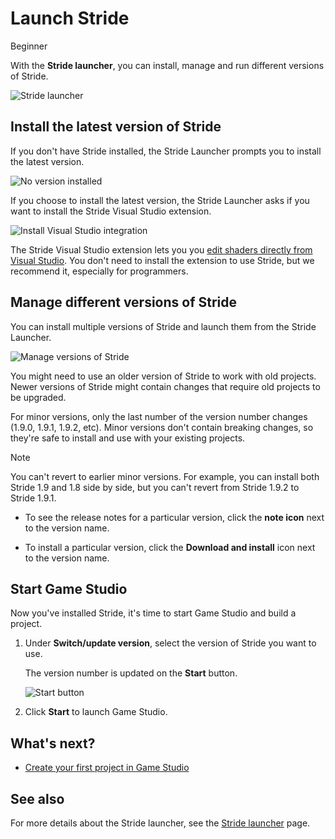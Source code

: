 # Launch Stride

<span class="badge text-bg-primary">Beginner</span>

With the **Stride launcher**, you can install, manage and run different versions of Stride.

![Stride launcher](media/stride-launcher-interface.webp)

## Install the latest version of Stride

If you don't have Stride installed, the Stride Launcher prompts you to install the latest version.

![No version installed](media/stride-launcher-install-latest-version-prompt.webp)

If you choose to install the latest version, the Stride Launcher asks if you want to install the Stride Visual Studio extension. 

![Install Visual Studio integration](media/install-VS-plug-in-prompt.webp)

The Stride Visual Studio extension lets you you [edit shaders directly from Visual Studio](../graphics/effects-and-shaders/custom-shaders.md). You don't need to install the extension to use Stride, but we recommend it, especially for programmers.

## Manage different versions of Stride

You can install multiple versions of Stride and launch them from the Stride Launcher.

![Manage versions of Stride](media/stride-launcher-various-versions.webp)

You might need to use an older version of Stride to work with old projects. Newer versions of Stride might contain changes that require old projects to be upgraded.

For minor versions, only the last number of the version number changes (1.9.0, 1.9.1, 1.9.2, etc). Minor versions don't contain breaking changes, so they're safe to install and use with your existing projects.

>[!Note]
>You can't revert to earlier minor versions. For example, you can install both Stride 1.9 and 1.8 side by side, but you can't revert from Stride 1.9.2 to Stride 1.9.1.

* To see the release notes for a particular version, click the **note icon** next to the version name.

* To install a particular version, click the **Download and install** icon next to the 
version name.

## Start Game Studio

Now you've installed Stride, it's time to start Game Studio and build a project.

1. Under **Switch/update version**, select the version of Stride you want to use. 

   The version number is updated on the **Start** button.

   ![Start button](../stride-launcher/media/stride-launcher-start-button.webp)

2. Click **Start** to launch Game Studio. 

## What's next?

* [Create your first project in Game Studio](create-a-project.md)

## See also

For more details about the Stride launcher, see the [Stride launcher](../stride-launcher/index.md) page.
